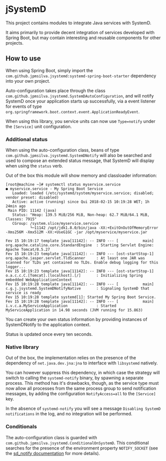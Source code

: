 # jSystemD

This project contains modules to integrate Java services with SystemD.

It aims primarily to provide decent integration of services developed with Spring Boot, but
may contain interesting and reusable components for other projects.

## How to use

When using Spring Boot, simply import the `com.github.jpmsilva.jsystemd:systemd-spring-boot-starter`
dependency into your own project.

Auto-configuration takes place through the class `com.github.jpmsilva.jsystemd.SystemDAutoConfiguration`,
and will notify SystemD once your application starts up successfully, via a event listener for events
of type `org.springframework.boot.context.event.ApplicationReadyEvent`.

When using this library, you service units can now use `Type=notify` under the `[Service]` unit configuration.

### Additional status

When using the auto-configuration class, beans of type `com.github.jpmsilva.jsystemd.SystemDNotify`
will also be searched and used to compose an extended status message, that SystemD will display
when using the `status` verb.

Out of the box this module will show memory and classloader information:

```
[root@machine ~]# systemctl status myservice.service
● myservice.service - My Spring Boot Service
   Loaded: loaded (/etc/systemd/system/myservice.service; disabled; vendor preset: disabled)
   Active: active (running) since Qui 2018-02-15 10:19:28 WET; 1h 24min ago
 Main PID: 11142 (java)
   Status: "Heap: 139.5 MiB/256 MiB, Non-heap: 62.7 MiB/64.1 MiB, Classes: 7915"
   CGroup: /system.slice/myservice.service
           └─11142 /opt/jdk1.8.0/bin/java -XX:+ExitOnOutOfMemoryError -Xms256M -Xmx512M -XX:+UseG1GC -jar /opt/myservice/myservice.jar

Fev 15 10:19:17 template java[11142]: -- INFO --- [           main] org.apache.catalina.core.StandardEngine  : Starting Servlet Engine: Apache Tomcat/8.5.27
Fev 15 10:19:23 template java[11142]: -- INFO --- [ost-startStop-1] org.apache.jasper.servlet.TldScanner     : At least one JAR was scanned for TLDs yet contained no TLDs. Enable debug logging for this logger...
Fev 15 10:19:23 template java[11142]: -- INFO --- [ost-startStop-1] o.a.c.c.C.[Tomcat].[localhost].[/]       : Initializing Spring embedded WebApplicationContext
Fev 15 10:19:28 template java[11142]: -- INFO --- [           main] c.g.j.jsystemd.SystemDNotifyNative       : Signaling SystemD that service is ready
Fev 15 10:19:28 template systemd[1]: Started My Spring Boot Service.
Fev 15 10:19:28 template java[11142]: -- INFO --- [           main] i.v.c.a.MyServiceApplication             : Started MyServiceApplication in 14.98 seconds (JVM running for 15.863)
```

You can create your own status information by providing instances of SystemDNotify to the application context.

Status is updated once every ten seconds.

### Native library

Out of the box, the implementation relies on the presence of the dependency of `net.java.dev.jna:jna` to
interface with `libsystemd` natively.

You can however suppress this dependency, in which case the strategy will switch to calling the `systemd-notify` binary,
by spawning a separate process. This method has it's drawbacks, though, as the service type must now allow
all processes from the same process group to send notification messages, by adding the configuration `NotifyAccess=all` to the `[Service]`
key.

In the absence of `systemd-notify` you will see a message `Disabling SystemD notifications` in the log, and no integration will
be performed. 

### Conditionals

The auto-configuration class is guarded with `com.github.jpmsilva.jsystemd.ConditionalOnSystemD`.
This conditional searches for the presence of the environment property `NOTIFY_SOCKET` (see the
[sd_notify documentation](https://www.freedesktop.org/software/systemd/man/sd_notify.html#%24NOTIFY_SOCKET) for
more details).
